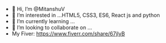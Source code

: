 - 👋 Hi, I’m @MitanshuV
- 👀 I’m interested in ...HTML5, CSS3, ES6, React js and python
- 🌱 I’m currently learning ...
- 💞️ I’m looking to collaborate on ...
- My Fiver: https://www.fiverr.com/share/67jlyB

<!---
MitanshuV/MitanshuV is a ✨ special ✨ repository because its `README.md` (this file) appears on your GitHub profile.
You can click the Preview link to take a look at your changes.
--->
